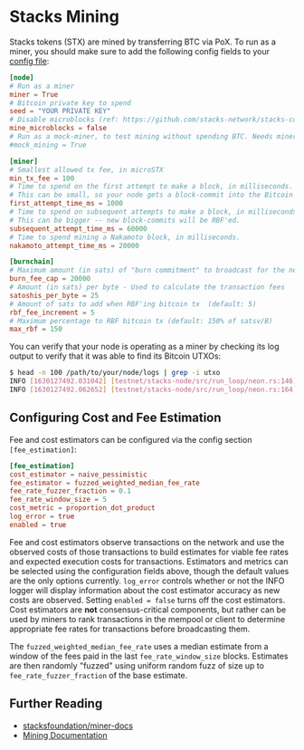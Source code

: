 # Stacks Mining

Stacks tokens (STX) are mined by transferring BTC via PoX. To run as a miner,
you should make sure to add the following config fields to your [config file](../testnet/stacks-node/conf/mainnet-miner-conf.toml):

```toml
[node]
# Run as a miner
miner = True
# Bitcoin private key to spend
seed = "YOUR PRIVATE KEY"
# Disable microblocks (ref: https://github.com/stacks-network/stacks-core/pull/4561 )
mine_microblocks = false
# Run as a mock-miner, to test mining without spending BTC. Needs miner=True.
#mock_mining = True

[miner]
# Smallest allowed tx fee, in microSTX
min_tx_fee = 100
# Time to spend on the first attempt to make a block, in milliseconds.
# This can be small, so your node gets a block-commit into the Bitcoin mempool early.
first_attempt_time_ms = 1000
# Time to spend on subsequent attempts to make a block, in milliseconds.
# This can be bigger -- new block-commits will be RBF'ed.
subsequent_attempt_time_ms = 60000
# Time to spend mining a Nakamoto block, in milliseconds.
nakamoto_attempt_time_ms = 20000

[burnchain]
# Maximum amount (in sats) of "burn commitment" to broadcast for the next block's leader election
burn_fee_cap = 20000
# Amount (in sats) per byte - Used to calculate the transaction fees
satoshis_per_byte = 25
# Amount of sats to add when RBF'ing bitcoin tx  (default: 5)
rbf_fee_increment = 5
# Maximum percentage to RBF bitcoin tx (default: 150% of satsv/B)
max_rbf = 150
```

You can verify that your node is operating as a miner by checking its log output
to verify that it was able to find its Bitcoin UTXOs:

```bash
$ head -n 100 /path/to/your/node/logs | grep -i utxo
INFO [1630127492.031042] [testnet/stacks-node/src/run_loop/neon.rs:146] [main] Miner node: checking UTXOs at address: <redacted>
INFO [1630127492.062652] [testnet/stacks-node/src/run_loop/neon.rs:164] [main] UTXOs found - will run as a Miner node
```

## Configuring Cost and Fee Estimation

Fee and cost estimators can be configured via the config section `[fee_estimation]`:

```toml
[fee_estimation]
cost_estimator = naive_pessimistic
fee_estimator = fuzzed_weighted_median_fee_rate
fee_rate_fuzzer_fraction = 0.1
fee_rate_window_size = 5
cost_metric = proportion_dot_product
log_error = true
enabled = true
```

Fee and cost estimators observe transactions on the network and use the
observed costs of those transactions to build estimates for viable fee rates
and expected execution costs for transactions. Estimators and metrics can be
selected using the configuration fields above, though the default values are
the only options currently. `log_error` controls whether or not the INFO logger
will display information about the cost estimator accuracy as new costs are
observed. Setting `enabled = false` turns off the cost estimators. Cost estimators
are **not** consensus-critical components, but rather can be used by miners to
rank transactions in the mempool or client to determine appropriate fee rates
for transactions before broadcasting them.

The `fuzzed_weighted_median_fee_rate` uses a
median estimate from a window of the fees paid in the last `fee_rate_window_size` blocks.
Estimates are then randomly "fuzzed" using uniform random fuzz of size up to
`fee_rate_fuzzer_fraction` of the base estimate.

## Further Reading

- [stacksfoundation/miner-docs](https://github.com/stacksfoundation/miner-docs)
- [Mining Documentation](https://docs.stacks.co/stacks-in-depth/nodes-and-miners/mine-mainnet-stacks-tokens)
